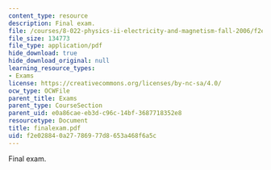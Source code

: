 ```yaml
---
content_type: resource
description: Final exam.
file: /courses/8-022-physics-ii-electricity-and-magnetism-fall-2006/f2e028840a27786977d8653a468f6a5c_finalexam.pdf
file_size: 134773
file_type: application/pdf
hide_download: true
hide_download_original: null
learning_resource_types:
- Exams
license: https://creativecommons.org/licenses/by-nc-sa/4.0/
ocw_type: OCWFile
parent_title: Exams
parent_type: CourseSection
parent_uid: e0a86cae-eb3d-c96c-14bf-3687718352e8
resourcetype: Document
title: finalexam.pdf
uid: f2e02884-0a27-7869-77d8-653a468f6a5c
---
```

Final exam.
